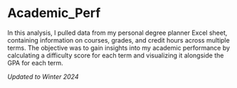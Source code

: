 # Academic_Perf
In this analysis, I pulled data from my personal degree planner Excel sheet, containing information on courses, grades, and credit hours across multiple terms. The objective was to gain insights into my academic performance by calculating a difficulty score for each term and visualizing it alongside the GPA for each term. 

*Updated to Winter 2024*
